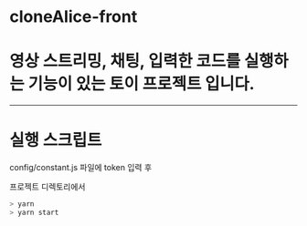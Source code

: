 # cloneAlice-front
# 영상 스트리밍, 채팅, 입력한 코드를 실행하는 기능이 있는 토이 프로젝트 입니다.
---
# 실행 스크립트

config/constant.js 파일에 token 입력 후

프로젝트 디렉토리에서

```sh
> yarn
> yarn start
```
